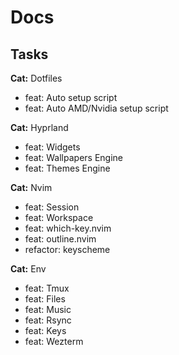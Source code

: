 # Docs

## Tasks

**Cat:** Dotfiles
- feat: Auto setup script
- feat: Auto AMD/Nvidia setup script

**Cat:** Hyprland
- feat: Widgets
- feat: Wallpapers Engine
- feat: Themes Engine

**Cat:** Nvim
- feat: Session
- feat: Workspace
- feat: which-key.nvim
- feat: outline.nvim
- refactor: keyscheme

**Cat:** Env
- feat: Tmux
- feat: Files
- feat: Music
- feat: Rsync
- feat: Keys
- feat: Wezterm
